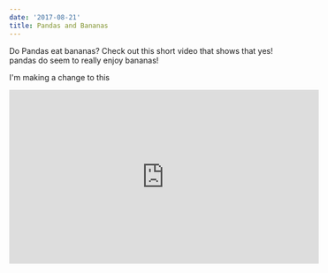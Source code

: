```yaml
---
date: '2017-08-21'
title: Pandas and Bananas
---
```

Do Pandas eat bananas? Check out this short video that shows that yes! pandas do seem to really enjoy bananas!

I'm making a change to this

<iframe width="560" height="315" src="https://www.youtube.com/embed/4SZl1r2O_bY" frameborder="0" allowfullscreen></iframe>
